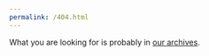 ```yaml
---
permalink: /404.html
---
```

What you are looking for is probably in [our archives](https://archive.openconcept.ca).

